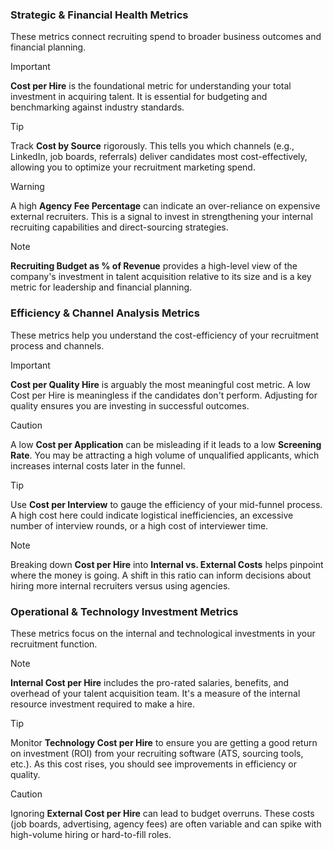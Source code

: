 ### **Strategic & Financial Health Metrics**

These metrics connect recruiting spend to broader business outcomes and financial planning.

> [!IMPORTANT]
> **Cost per Hire** is the foundational metric for understanding your total investment in acquiring talent. It is essential for budgeting and benchmarking against industry standards.

> [!TIP]
> Track **Cost by Source** rigorously. This tells you which channels (e.g., LinkedIn, job boards, referrals) deliver candidates most cost-effectively, allowing you to optimize your recruitment marketing spend.

> [!WARNING]
> A high **Agency Fee Percentage** can indicate an over-reliance on expensive external recruiters. This is a signal to invest in strengthening your internal recruiting capabilities and direct-sourcing strategies.

> [!NOTE]
> **Recruiting Budget as % of Revenue** provides a high-level view of the company's investment in talent acquisition relative to its size and is a key metric for leadership and financial planning.

### **Efficiency & Channel Analysis Metrics**

These metrics help you understand the cost-efficiency of your recruitment process and channels.

> [!IMPORTANT]
> **Cost per Quality Hire** is arguably the most meaningful cost metric. A low Cost per Hire is meaningless if the candidates don't perform. Adjusting for quality ensures you are investing in successful outcomes.

> [!CAUTION]
> A low **Cost per Application** can be misleading if it leads to a low **Screening Rate**. You may be attracting a high volume of unqualified applicants, which increases internal costs later in the funnel.

> [!TIP]
> Use **Cost per Interview** to gauge the efficiency of your mid-funnel process. A high cost here could indicate logistical inefficiencies, an excessive number of interview rounds, or a high cost of interviewer time.

> [!NOTE]
> Breaking down **Cost per Hire** into **Internal vs. External Costs** helps pinpoint where the money is going. A shift in this ratio can inform decisions about hiring more internal recruiters versus using agencies.

### **Operational & Technology Investment Metrics**

These metrics focus on the internal and technological investments in your recruitment function.

> [!NOTE]
> **Internal Cost per Hire** includes the pro-rated salaries, benefits, and overhead of your talent acquisition team. It's a measure of the internal resource investment required to make a hire.

> [!TIP]
> Monitor **Technology Cost per Hire** to ensure you are getting a good return on investment (ROI) from your recruiting software (ATS, sourcing tools, etc.). As this cost rises, you should see improvements in efficiency or quality.

> [!CAUTION]
> Ignoring **External Cost per Hire** can lead to budget overruns. These costs (job boards, advertising, agency fees) are often variable and can spike with high-volume hiring or hard-to-fill roles.
